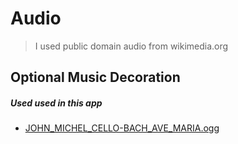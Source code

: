 # Audio

> I used public domain audio from wikimedia.org

## Optional Music Decoration

##### Used used in this app
* [JOHN_MICHEL_CELLO-BACH_AVE_MARIA.ogg](https://upload.wikimedia.org/wikipedia/commons/d/d4/JOHN_MICHEL_CELLO-BACH_AVE_MARIA.ogg)